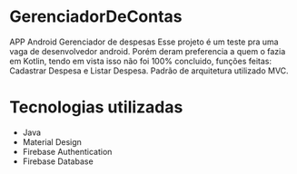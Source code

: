 # GerenciadorDeContas
APP Android Gerenciador de despesas 
Esse projeto é um teste pra uma vaga de desenvolvedor android. Porém deram preferencia a quem o fazia em Kotlin, tendo em vista isso não foi 100% concluido, funções feitas: Cadastrar Despesa e Listar Despesa.
Padrão de arquitetura utilizado MVC.

# Tecnologias utilizadas

- Java
- Material Design
- Firebase Authentication
- Firebase Database

